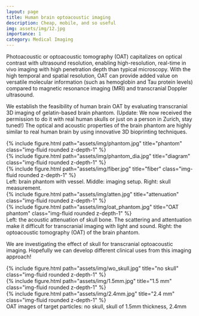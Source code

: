 ```yaml
---
layout: page
title: Human brain optoacoustic imaging
description: Cheap, mobile, and so useful
img: assets/img/12.jpg
importance: 1
category: Medical Imaging
---
```


Photoacoustic or optoacoustic tomography (OAT) capitalizes on optical contrast with ultrasound resolution, enabling high-resolution, real-time in vivo imaging with high penetration depth than typical microscopy. With the high temporal and spatial resolution, OAT can provide added value on versatile molecular information (such as hemoglobin and Tau protein levels) compared to magnetic resonance imaging (MRI) and transcranial Doppler ultrasound. 

We establish the feasibility of human brain OAT by evaluating transcranial 3D imaging of gelatin-based brain phantom. (Update: We now received the permission to do it with real human skulls or just on a person in Zurich, stay tuned!) The optical and acoustic properties of the brain phantom are highly similar to real human brain by using innovative 3D bioprinting techniques. 

<div class="row">
    <div class="col-sm mt-3 mt-md-0">
        {% include figure.html path="assets/img/phantom.jpg" title="phantom" class="img-fluid rounded z-depth-1" %}
    </div>
    <div class="col-sm mt-3 mt-md-0">
        {% include figure.html path="assets/img/phantom_dia.jpg" title="diagram" class="img-fluid rounded z-depth-1" %}
    </div>
    <div class="col-sm mt-3 mt-md-0">
        {% include figure.html path="assets/img/fiber.jpg" title="fiber" class="img-fluid rounded z-depth-1" %}
    </div>
</div>
<div class="caption">
    Left: brain phantom with vessel. Middle: imaging setup. Right: skull measurement.  
</div>
<div class="row justify-content-sm-center">
    <div class="col-sm-8 mt-3 mt-md-0">
        {% include figure.html path="assets/img/atten.jpg" title="attenuation" class="img-fluid rounded z-depth-1" %}
    </div>
    <div class="col-sm-4 mt-3 mt-md-0">
        {% include figure.html path="assets/img/oat_phantom.jpg" title="OAT phantom" class="img-fluid rounded z-depth-1" %}
    </div>
</div>
<div class="caption">
    Left: the acoustic attenuation of skull bone. The scattering and attentuation make it difficult for transcranial imaging with light and sound. Right: the optoacoustic tomography (OAT) of the brain phantom.
</div>

We are investigating the effect of skull for transcranial optoacoustic imaging. Hopefully we can develop different clinical uses from this imaging approach! 


<div class="row">
    <div class="col-sm mt-3 mt-md-0">
        {% include figure.html path="assets/img/wo_skull.jpg" title="no skull" class="img-fluid rounded z-depth-1" %}
    </div>
    <div class="col-sm mt-3 mt-md-0">
        {% include figure.html path="assets/img/1.5mm.jpg" title="1.5 mm" class="img-fluid rounded z-depth-1" %}
    </div>
    <div class="col-sm mt-3 mt-md-0">
        {% include figure.html path="assets/img/2.4mm.jpg" title="2.4 mm" class="img-fluid rounded z-depth-1" %}
    </div>
</div>
<div class="caption">
    OAT images of target particles: no skull, skull of 1.5mm thickness, 2.4mm
</div>

